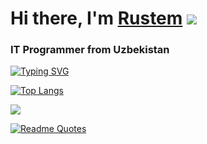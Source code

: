 # Hi there, I'm [Rustem](https://daniilshat.ru/) ![](https://github.com/blackcater/blackcater/raw/main/images/Hi.gif) 
### IT Programmer from Uzbekistan
<!---Пример кода-->
[![Typing SVG](https://readme-typing-svg.herokuapp.com?font=Fira+Code&pause=1000&width=435&lines=Student+from+school+Texnopos)](https://git.io/typing-svg)

<!---Для подробной версии-->
[![Top Langs](https://github-readme-stats.vercel.app/api/top-langs/?username=anuraghazra)](https://github.com/anuraghazra/github-readme-stats)

![](https://komarev.com/ghpvc/?username=your-github-username)

[![Readme Quotes](https://quotes-github-readme.vercel.app/api?type=horizontal&theme=dark)](https://github.com/piyushsuthar/github-readme-quotes)
